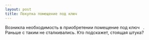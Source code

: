 ```yaml
---
layout: post 
title: Покупка помещение под ключ ‌ ‌ 
--- 
```

Возникла необходимость в приобретении помещение под ключ ‌ ‌ . Раньше с таким не сталкивались. Кто подскажет, стоящая штука?